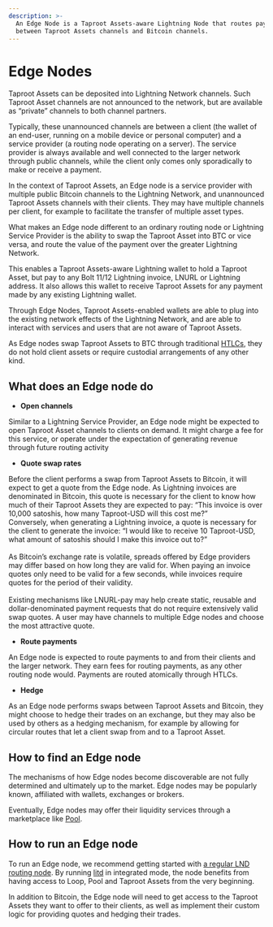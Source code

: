 ```yaml
---
description: >-
  An Edge Node is a Taproot Assets-aware Lightning Node that routes payments
  between Taproot Assets channels and Bitcoin channels.
---
```


# Edge Nodes

Taproot Assets can be deposited into Lightning Network channels. Such Taproot Asset channels are not announced to the network, but are available as “private” channels to both channel partners.

Typically, these unannounced channels are between a client (the wallet of an end-user, running on a mobile device or personal computer) and a service provider (a routing node operating on a server). The service provider is always available and well connected to the larger network through public channels, while the client only comes only sporadically to make or receive a payment.

In the context of Taproot Assets, an Edge node is a service provider with multiple public Bitcoin channels to the Lightning Network, and unannounced Taproot Assets channels with their clients. They may have multiple channels per client, for example to facilitate the transfer of multiple asset types.

What makes an Edge node different to an ordinary routing node or Lightning Service Provider is the ability to swap the Taproot Asset into BTC or vice versa, and route the value of the payment over the greater Lightning Network.

This enables a Taproot Assets-aware Lightning wallet to hold a Taproot Asset, but pay to any Bolt 11/12 Lightning invoice, LNURL or Lightning address. It also allows this wallet to receive Taproot Assets for any payment made by any existing Lightning wallet.

Through Edge Nodes, Taproot Assets-enabled wallets are able to plug into the existing network effects of the Lightning Network, and are able to interact with services and users that are not aware of Taproot Assets.

As Edge nodes swap Taproot Assets to BTC through traditional [HTLCs](../../the-lightning-network/multihop-payments/hash-time-lock-contract-htlc.md), they do not hold client assets or require custodial arrangements of any other kind.

## What does an Edge node do <a href="#docs-internal-guid-9848fd86-7fff-5305-d8ad-ff2ea6ce4686" id="docs-internal-guid-9848fd86-7fff-5305-d8ad-ff2ea6ce4686"></a>

* **Open channels**

Similar to a Lightning Service Provider, an Edge node might be expected to open Taproot Asset channels to clients on demand. It might charge a fee for this service, or operate under the expectation of generating revenue through future routing activity

* **Quote swap rates**

Before the client performs a swap from Taproot Assets to Bitcoin, it will expect to get a quote from the Edge node. As Lightning invoices are denominated in Bitcoin, this quote is necessary for the client to know how much of their Taproot Assets they are expected to pay: “This invoice is over 10,000 satoshis, how many Taproot-USD will this cost me?”\
Conversely, when generating a Lightning invoice, a quote is necessary for the client to generate the invoice: “I would like to receive 10 Taproot-USD, what amount of satoshis should I make this invoice out to?”\
\
As Bitcoin’s exchange rate is volatile, spreads offered by Edge providers may differ based on how long they are valid for. When paying an invoice quotes only need to be valid for a few seconds, while invoices require quotes for the period of their validity.\
\
Existing mechanisms like LNURL-pay may help create static, reusable and dollar-denominated payment requests that do not require extensively valid swap quotes. A user may have channels to multiple Edge nodes and choose the most attractive quote.

* **Route payments**

An Edge node is expected to route payments to and from their clients and the larger network. They earn fees for routing payments, as any other routing node would. Payments are routed atomically through HTLCs.

* **Hedge**

As an Edge node performs swaps between Taproot Assets and Bitcoin, they might choose to hedge their trades on an exchange, but they may also be used by others as a hedging mechanism, for example by allowing for circular routes that let a client swap from and to a Taproot Asset.

## How to find an Edge node <a href="#docs-internal-guid-af7e0901-7fff-8577-4dae-2106e2d2e783" id="docs-internal-guid-af7e0901-7fff-8577-4dae-2106e2d2e783"></a>

The mechanisms of how Edge nodes become discoverable are not fully determined and ultimately up to the market. Edge nodes may be popularly known, affiliated with wallets, exchanges or brokers.

Eventually, Edge nodes may offer their liquidity services through a marketplace like [Pool](../pool/).

## How to run an Edge node

To run an Edge node, we recommend getting started with [a regular LND routing node](../lnd/run-lnd.md). By running [litd](https://docs.lightning.engineering/lightning-network-tools/lightning-terminal/get-lit) in integrated mode, the node benefits from having access to Loop, Pool and Taproot Assets from the very beginning.

In addition to Bitcoin, the Edge node will need to get access to the Taproot Assets they want to offer to their clients, as well as implement their custom logic for providing quotes and hedging their trades.
